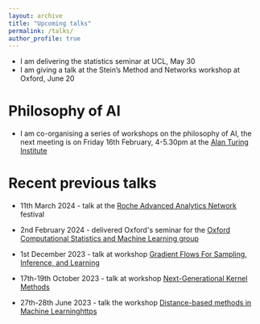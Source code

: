 ```yaml
---
layout: archive
title: "Upcoming talks"
permalink: /talks/
author_profile: true
---
```



* I am delivering the statistics seminar at UCL, May 30
* I am giving a talk at the Stein’s Method and Networks workshop at Oxford, June 20


Philosophy of AI
======
* I am co-organising a series of workshops on the philosophy of AI, the next meeting is on Friday 16th February, 4-5.30pm at the [Alan Turing Institute](https://www.turing.ac.uk)

Recent previous talks
======
* 11th March 2024 - talk at the [Roche Advanced Analytics Network](https://careers.roche.com/global/en/ch-raan-program) festival
   
* 2nd February 2024 - delivered Oxford's seminar for the [Oxford Computational Statistics and Machine Learning group](https://csml.stats.ox.ac.uk/)
  
* 1st December 2023 - talk at workshop [Gradient Flows For Sampling, Inference, and Learning](https://rss.org.uk/training-events/events/events-2023/sections/gradient-flows-for-sampling,-inference,-and-learni/#eventoverview)
  
* 17th-19th October 2023 - talk at workshop [Next-Generational 
Kernel Methods](https://sites.google.com/view/ngkm-2023/home)

* 27th-28th June 2023 - talk the workshop [Distance-based methods
in Machine Learninghttps](https://dbmml.github.io/)


